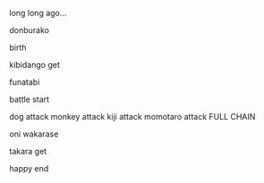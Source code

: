 long long ago...

donburako

birth

kibidango get

funatabi

battle start

dog attack
monkey attack
kiji attack
momotaro attack
FULL CHAIN

oni wakarase

takara get

happy end